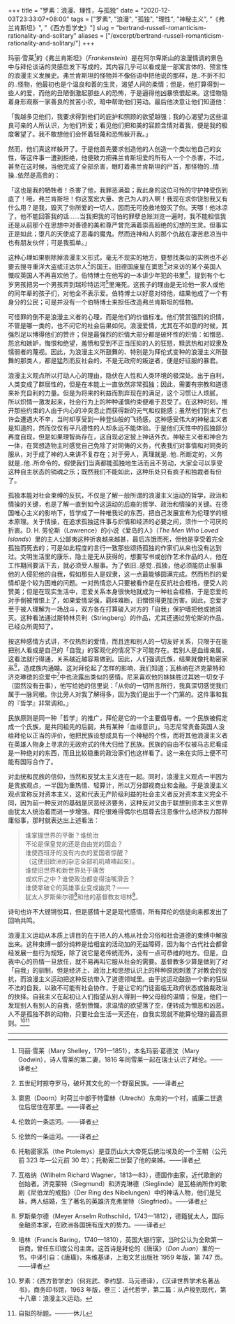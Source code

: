 +++
title = "罗素：浪漫、理性，与孤独"
date = "2020-12-03T23:33:07+08:00"
tags = ["罗素", "浪漫", "孤独", "理性", "神秘主义", "《弗兰肯斯坦》", "《西方哲学史》"]
slug = "bertrand-russell-romanticism-rationality-and-solitary"
aliases = ["/excerpt/bertrand-russell-romanticism-rationality-and-solitary/"]
+++

玛丽·雪莱[^1]的《弗兰肯斯坦》（*Frankenstein*）是在阿尔卑斯山的浪漫情调的景色中与拜伦谈话的灵感启发下写成的，其内容几乎可以看成是一部寓言体的、预言性的浪漫主义发展史。弗兰肯斯坦的怪物并不像俗语中把他说的那样，是..不折不扣的..怪物，他最初也是个温良和善的生灵，渴望人间的柔情；但是，他打算得到一些人的爱，而他的丑陋倒激起那些人的恐怖，于是逼得他凶暴愤恨起来。这怪物隐着身形观察一家善良的贫苦小农，暗中帮助他们劳动。最后他决意让他们知道他：

「我越多见他们，我要求得到他们的庇护和照顾的欲望越强；我的心渴望为这些温良可亲的人所认识，为他们所爱；看见他们把和美的容颜含情对着我，便是我的极度奢望了。我不敢想他们会怀着轻蔑和恐怖躲开我。」

然而，他们真这样躲开了。于是他首先要求创造他的人创造一个类似他自己的女性，等这件事一遭到拒绝，他便致力把弗兰肯斯坦爱的所有人一个个杀害，不过，甚至在这时候，当他完成了全部杀害，眼盯着弗兰肯斯坦的尸首，那怪物的..情操..依然是高贵的：

「这也是我的牺牲者！杀害了他，我罪恶满盈；我此身的这位可怜的守护神受伤到底了！哦，弗兰肯斯坦！你这宽宏大量、舍己为人的人啊！我现在求你饶恕我又有什么用？是我，毁灭了你所爱的一切人，因而无可挽救地毁灭了你。天哪！他冰凉了，他不能回答我的话……当我把我的可怕的罪孽总账浏览一遍时，我不能相信我还是从前那个在思想中对善德的美和尊严曾充满着崇高超绝的幻想的生灵。但事实正是如此；堕凡的天使成了恶毒的魔鬼。然而连神和人的那个仇敌在凄苦悲凉当中也有朋友伙伴；可是我孤单。」

这种心理如果剔除掉浪漫主义形式，毫无不现实的地方，要想找类似的实例也不必要去搜寻重洋大盗或汪达尔人[^2]的国王。旧德国废皇在窦恩[^3]对来访的某个英国人慨叹英国人不再喜欢他了。伯特博士在他写的一本讲少年犯的书里[^4]，提到有个七岁男孩把另一个男孩弄到瑞珍特运河[^4]里淹死。这孩子的理由是无论他一家人或他的同年辈的孩子们，对他全不表示爱。伯特博士以好意对待他，结果他成了一个有身分的公民；可是并没有一个伯特博士来担任改造弗兰肯斯坦的怪物。

可怪罪的倒不是浪漫主义者的心理，而是他们的价值标准。他们赞赏强烈的炽情，不管是哪一类的，也不问它的社会后果如何。浪漫爱情，尤其在不如意的时候，其强烈足以博得他们的赞许；但是最强烈的炽情大部分都是破坏性的炽情：如憎恶、怨忿和嫉妒，悔恨和绝望，羞愤和受到不正当压抑的人的狂怒，黩武热和对奴隶及懦弱者的蔑视。因此，为浪漫主义所鼓舞的、特别是为拜伦式变种的浪漫主义所鼓舞的那类人，都是猛烈而反社会的，不是无政府的叛逆者，便是好征服的暴君。

浪漫主义观点所以打动人心的理由，隐伏在人性和人类环境的极深处。出于自利，人类变成了群居性的，但是在本能上一直依然非常孤独；因此，需要有宗教和道德来补充自利的力量。但是为将来的利益而割弃现在的满足，这个习惯让人烦腻， 所以炽情一激发起来，社会行为上的种种谨慎约束便难于忍受了。在这种时刻，推开那些约束的人由于内心的冲突息止而获得新的元气和权能感；虽然他们到末了也许会遭遇大不辛，当时却享受到一种登仙般的飞扬感，这种感受伟大的神秘主义者是知道的，然而仅仅有平凡德性的人却永远不能体验。于是他们天性中的孤独部分再度自现，但是如果理智尚存在，这自现必定披上神话外衣。神秘主义者和神合为一体，在冥想造物主时感觉自己免除了对同俦的义务，代表我们对事情和对同类的服从，对于成了神的人来讲不复存在；对于旁人，真理就是..他..所断定的，义务就是..他..所命令的。假使我们当真都能孤独地生活而且不劳动，大家全可以享受这种自主状态的销魂之乐；既然我们不能如此，这种乐处只有疯子和独裁者有份了。

孤独本能对社会束缚的反抗，不仅是了解一般所谓的浪漫主义运动的哲学，政治和情操的关键，也是了解一直到如今这运动的后裔的哲学、政治和情操的关键。在德国唯心主义的影响下，哲学成了一种唯我论的东西，把自己发展宣布为伦理学的根本原理。关于情操，在追求孤独这件事与炽情和经济的必要之间，须作一个可厌的折衷。D. H. 劳伦斯（Lawrence）的小说《爱岛的人》（*The Men Who Loved Islands*）里的主人公鄙夷这种折衷越来越甚，最后冻饿而死，但他是享受着完全孤独而死去的；可是如此程度的言行一致那些颂扬孤独的作家们从来也没有达到过。文明生活里的康乐，隐士是无从获得的，想要写书或创作艺术作品的人，他在工作期间要活下去，就必须受人服事。为了依旧..感觉..孤独，他必须能防止服事他的人侵犯他的自我，假如那些人是奴隶，这一点最能够圆满完成。然而热烈的爱情却是个较为困难的问题。一对热情恋人只要被看作是在反抗社会桎梏，便受人的赞美；但是在现实生活中，恋爱关系本身很快地就成为一种社会桎梏，于是恋爱的对手倒被憎恨上了，如果爱情坚强，羁绊难断，旧憎恨得更加厉害。因此，恋爱才至于被人理解为一场战斗，双方各在打算破入对方的「自我」保护墙把他或她消灭。这种看法通过斯特林贝利（Stringberg）的作品，尤其还通过劳伦斯的作品，已经众所周知了。

按这种感情方式讲，不仅热烈的爱情，而且连和别人的一切友好关系，只限于在能把别人看成是自己的「自我」的客观化的情况下才可能存在。若别人是血缘亲属，这看法就行得通，关系越近越容易做到。因此，人们强调氏族，结果就像托勒密家系[^5]，造成族内通婚。这对拜伦起了怎样的影响，我们知道；瓦格纳在济克蒙特和济克琳徳的恋爱中[^6]中也流露出类似的感情。尼采喜欢他的妹妹胜过其她一切女子（固然没有丑事），他写给她的信里说：「从你的一切所言所行，我真深切感觉我们属于一脉同根。你比旁人对我了解得多，因为我们是出于一个门第的。这件事和我的『哲学』非常调和。」

民族原则是同一种「哲学」的推广，拜伦是它的一个主要倡导者。一个民族被假定成一个氏族，是共同祖先的后嗣，共有某种「血缘意识」。马志尼常责备英国人没给拜伦以正当的评价，他把民族设想成具有一个神秘的个性，而将其他浪漫主义者在英雄人物身上寻求的无政府式的伟大归给了民族。民族的自由不仅被马志尼看成是一种绝对的东西，而且比较稳重的政治家们也这样看了。这一来在实际上便不可能有国际合作了。

对血统和民族的信仰，当然和反犹太主义连在一起。同时，浪漫主义观点一半因为是贵族观点，一半因为重热情、轻算计，所以万分鄙视商业和金融。于是浪漫主义观点宣称反对资本主义，这和代表无产阶级利益的社会主义者反对资本主义完全不同，因为前一种反对的基础是厌恶经济要务，这种反对又由于联想到资本主义世界由犹太人统治着而进一步增强。拜伦很难得偶尔也屈尊去注意像什么经济权力那种庸俗事，那时就表达出上述看法：

> 谁掌握世界的平衡？谁统治  
> 不论是保皇党的还是自由党的国会？  
> 谁使西班牙的没有内衣的爱国者惊醒？  
> （这使旧欧洲的杂志全部叽叽喳喳起来）。  
> 谁使旧世界和新世界处于痛苦  
> 或欢乐之中？谁使政治都变得油嘴滑舌？  
> 谁使拿破仑的英雄事业变成幽灵？——  
> 犹太人罗斯柴尔德[^7]和他的基督教友培林[^8]。

诗句也许不大铿锵悦耳，但是感情十足是现代感情，所有拜伦的信徒向来都发出了回响共鸣。

浪漫主义运动从本质上讲目的在于把人的人格从社会习俗和社会道德的束缚中解放出来。这种束缚一部分纯粹是给相宜的活动加的无益障碍，因为每个古代社会都曾经发展一些行为规矩，除了说它是老传统而外，没有一点可恭维的地方。但是，自我中心的热情一旦放任，就不易再叫它服从社会的需要。基督教多少算是做到了对「自我」的驯制，但是经济上、政治上和思想认识上的种种原因刺激了对教会的反抗，而浪漫主义运动把这种反抗带入了道德领域里。由于这运动鼓励一个新的狂纵不法的自我，以致不可能有社会协作，于是让它的门徒面临无政府状态或独裁政治的抉择。自我主义在起初让人们指望从别人得到一种父母般的温情；但是，他们一发现别人有别人的自我，感到愤慨，求温情的欲望落了空，便转成为憎恶和凶恶。人不是孤独不群的动物，只要社会生活一天还在，自我实现就不能算伦理的最高原则。[^9][^10]

---

[^1]: 玛丽·雪莱（Mary Shelley，1791—1851），本名玛丽·葛德汶（Mary Godwin），诗人雪莱的第二妻，1816 年同雪莱一起在瑞士认识了拜伦。——译者
[^2]: 五世纪时掠夺罗马，破坏其文化的一个野蛮民族。——译者
[^3]: 窦恩（Doorn）时荷兰中部于特雷赫（Utrecht）东南的一个村，威廉二世退位后居住在那里。——译者
[^4]: 伦敦的一条运河。——译者
[^5]: 托勒密家系（the Ptolemys）是亚历山大大帝死后统治埃及的一个王朝（公元前 323 年—公元前 30 年）；托勒密二世娶了他的亲姊。——译者
[^6]: 瓦格纳（Wilhelm Richard Wagner，1813—83），德国作曲家，近代歌剧的创始者。济克蒙特（Siegmund）和济克琳德（Sieglinde）是瓦格纳所作的歌剧《尼伯龙的戒指》（Der Ring des Nibelungen）中的神话人物，他们是兄妹，两人结婚，生了著名的英雄济克弗里特（Siegfried）。——译者
[^7]: 罗斯柴尔德（Meyer Anselm Rothschild，1743—1812），德籍犹太人，国际金融资本家，在欧洲各国拥有庞大的势力。——译者
[^8]: 培林（Francis Baring，1740—1810），英国大银行家，当时公认为全欧第一巨商，曾任东印度公司主席。这首诗是拜伦的《唐璜》（*Don Juan*）里的一节。中译引自：《唐璜》，朱维基译，上海文艺出版社 1959 年版，第 747 页。——译者
[^9]: 罗素：《西方哲学史》（何兆武、李约瑟、马元德译），《汉译世界学术名著丛书》，商务印书馆，1963 年版，卷三：近代哲学，第二篇：从卢梭到现代，第十八章：浪漫主义运动。
[^10]: 自拟的标题。——一休儿

